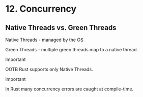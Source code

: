 # 12. Concurrency

## Native Threads vs. Green Threads

Native Threads - managed by the OS

Green Threads - multiple green threads map to a native thread.

> [!IMPORTANT]
> OOTB Rust supports only Native Threads.

> [!IMPORTANT]
> In Rust many concurrency errors are caught at compile-time.
